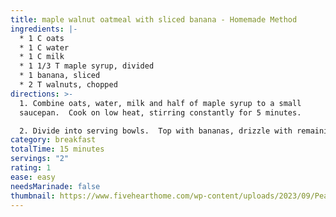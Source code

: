 ```yaml
---
title: maple walnut oatmeal with sliced banana - Homemade Method
ingredients: |-
  * 1﻿ C oats
  * 1﻿ C water
  * 1﻿ C milk
  * 1﻿ 1/3 T maple syrup, divided
  * 1﻿ banana, sliced
  * 2﻿ T walnuts, chopped
directions: >-
  1. C﻿ombine oats, water, milk and half of maple syrup to a small
  saucepan.  Cook on low heat, stirring constantly for 5 minutes.

  2. D﻿ivide into serving bowls.  Top with bananas, drizzle with remaining syrup and sprinkle with nuts.
category: breakfast
totalTime: 15 minutes
servings: "2"
rating: 1
ease: easy
needsMarinade: false
thumbnail: https://www.fivehearthome.com/wp-content/uploads/2023/09/Peanut-Butter-Banana-Oatmeal-Recipe-by-FiveHeartHome_1200pxFeatured-1.jpg
---
```

